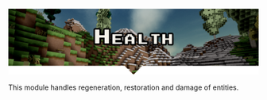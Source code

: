 ![banner](_media/banner.png ':size=100%')

This module handles regeneration, restoration and damage of entities.

